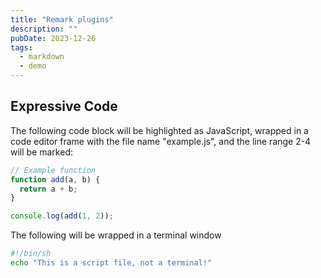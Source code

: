```yaml
---
title: "Remark plugins"
description: ""
pubDate: 2023-12-26
tags:
  - markdown
  - demo
---
```


## Expressive Code

The following code block will be highlighted as JavaScript,
wrapped in a code editor frame with the file name "example.js",
and the line range 2-4 will be marked:

```js title="example.js" {2-4}
// Example function
function add(a, b) {
  return a + b;
}

console.log(add(1, 2));
```

The following will be wrapped in a terminal window

```sh
#!/bin/sh
echo "This is a script file, not a terminal!"
```
